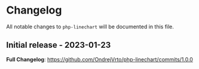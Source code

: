 # Changelog

All notable changes to `php-linechart` will be documented in this file.

## Initial release - 2023-01-23

**Full Changelog**: https://github.com/OndrejVrto/php-linechart/commits/1.0.0
